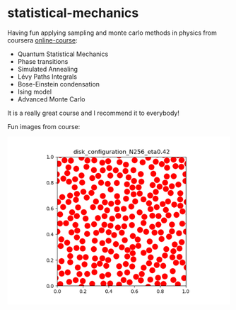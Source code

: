 # statistical-mechanics
Having fun applying sampling and monte carlo methods in physics from coursera [online-course](https://www.coursera.org/learn/statistical-mechanics):
- Quantum Statistical Mechanics
- Phase transitions
- Simulated Annealing
- Lévy Paths Integrals
- Bose-Einstein condensation
- Ising model
- Advanced Monte Carlo

It is a really great course and I recommend it to everybody!

Fun images from course:

![liquid](disk_configuration_N256_eta0.42.png)

